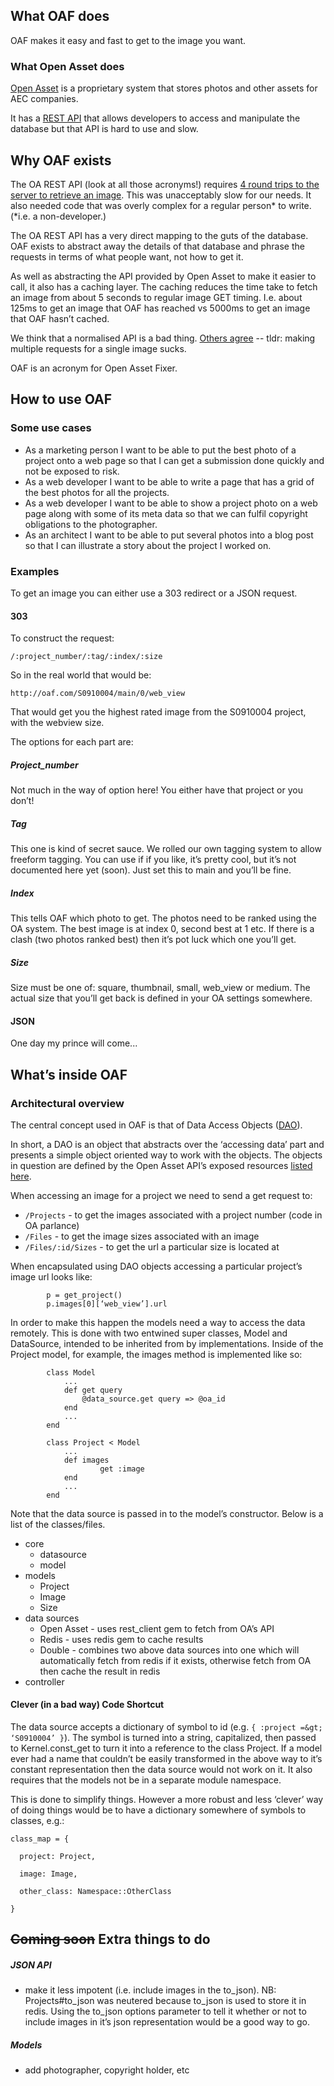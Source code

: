 ## What OAF does

OAF makes it easy and fast to get to the image you want.

### What Open Asset does

[Open Asset](https://www.google.com/url?q=https%3A%2F%2Fopenasset.com%2F&sa=D&sntz=1&usg=AFQjCNHqyVtGTYw2y-dN1XHU_sX8KUEzWQ) is a proprietary system that stores photos and other assets for AEC companies.

It has a [REST API](http://www.google.com/url?q=http%3A%2F%2Fhelp.openasset.com%2F06_Integration%2FREST_API&sa=D&sntz=1&usg=AFQjCNFqWh20XqgvH9emcgP1pogzuucs6g) that allows developers to access and manipulate the database but that API is hard to use and slow.

## Why OAF exists

The OA REST API (look at all those acronyms!) requires [4 round trips to the server to retrieve an image](http://www.google.com/url?q=http%3A%2F%2Fstackoverflow.com%2Fquestions%2F22676924%2Fhow-to-construct-image-url-from-axomic-openasset-rest-api&sa=D&sntz=1&usg=AFQjCNEPUkki68k2sD7HFsu6alaLuNC1Uw). This was unacceptably slow for our needs. It also needed code that was overly complex for a regular person* to write. (*i.e. a non-developer.)

The OA REST API has a very direct mapping to the guts of the database. OAF exists to abstract away the details of that database and phrase the requests in terms of what people want, not how to get it.

As well as abstracting the API provided by Open Asset to make it easier to call, it also has a caching layer. The caching reduces the time take to fetch an image from about 5 seconds to regular image GET timing. I.e. about 125ms to get an image that OAF has reached vs 5000ms to get an image that OAF hasn’t cached. 

We think that a normalised API is a bad thing. [Others agree](http://www.google.com/url?q=http%3A%2F%2Fwww.soatothecloud.com%2F2012%2F11%2Fapi-server-design-making-de.html&sa=D&sntz=1&usg=AFQjCNHQS65cGqxJzDpp6yrcQ13KkZ18Ng) -- tldr: making multiple requests for a single image sucks.

OAF is an acronym for Open Asset Fixer.

## How to use OAF

### Some use cases

- As a marketing person I want to be able to put the best photo of a project onto a web page so that I can get a submission done quickly and not be exposed to risk.
- As a web developer I want to be able to write a page that has a grid of the best photos for all the projects.
- As a web developer I want to be able to show a project photo on a web page along with some of its meta data so that we can fulfil copyright obligations to the photographer.
- As an architect I want to be able to put several photos into a blog post so that I can illustrate a story about the project I worked on.

### Examples

To get an image you can either use a 303 redirect or a JSON request.

#### 303

To construct the request:

`/:project_number/:tag/:index/:size`

So in the real world that would be:

`http://oaf.com/S0910004/main/0/web_view`

That would get you the highest rated image from the S0910004 project, with the webview size.

The options for each part are:

##### Project_number

Not much in the way of option here! You either have that project or you don’t!

##### Tag

This one is kind of secret sauce. We rolled our own tagging system to allow freeform tagging. You can use if if you like, it’s pretty cool, but it’s not documented here yet (soon). Just set this to main and you’ll be fine.

##### Index

This tells OAF which photo to get. The photos need to be ranked using the OA system. The best image is at index 0, second best at 1 etc. If there is a clash (two photos ranked best) then it’s pot luck which one you’ll get.

##### Size

Size must be one of: square, thumbnail, small, web_view or medium. The actual size that you’ll get back is defined in your OA settings somewhere.

#### JSON

One day my prince will come...

## What’s inside OAF

### Architectural overview

The central concept used in OAF is that of Data Access Objects ([DAO](https://en.wikipedia.org/wiki/Data_access_object)).

In short, a DAO is an object that abstracts over the ‘accessing data’ part and presents a simple object oriented way to work with the objects. The objects in question are defined by the Open Asset API’s exposed resources [listed here](http://help.openasset.com/06_Integration/REST_API#Resources).

When accessing an image for a project we need to send a get request to:

- `/Projects` - to get the images associated with a project number (code in OA parlance)
- `/Files` - to get the image sizes associated with an image
- `/Files/:id/Sizes` - to get the url a particular size is located at

When encapsulated using DAO objects accessing a particular project’s image url looks like:

```
        p = get_project()
        p.images[0][‘web_view’].url
```

In order to make this happen the models need a way to access the data remotely. This is done with two entwined super classes, Model and DataSource, intended to be inherited from by implementations. Inside of the Project model, for example, the images method is implemented like so:

```
        class Model
            ...
            def get query
                @data_source.get query => @oa_id
            end
            ...
        end

        class Project < Model
            ...
            def images
                    get :image
            end
            ...
        end
```

Note that the data source is passed in to the model’s constructor. Below is a list of the classes/files.

- core
  + datasource
  + model
- models
  + Project
  + Image
  + Size
- data sources
  + Open Asset - uses rest_client gem to fetch from OA’s API
  + Redis - uses redis gem to cache results
  + Double - combines two above data sources into one which will automatically fetch from redis if it exists, otherwise fetch from OA then cache the result in redis
- controller

#### Clever (in a bad way) Code Shortcut

The data source accepts a dictionary of symbol to id (e.g. `{ :project =&gt; ‘S0910004’ }`). The symbol is turned into a string, capitalized, then passed to Kernel.const_get to turn it into a reference to the class Project. If a model ever had a name that couldn’t be easily transformed in the above way to it’s constant representation then the data source would not work on it. It also requires that the models not be in a separate module namespace.

This is done to simplify things. However a more robust and less ‘clever’ way of doing things would be to have a dictionary somewhere of symbols to classes, e.g.:

```
class_map = {

  project: Project,

  image: Image,

  other_class: Namespace::OtherClass

}
```

## ~~Coming soon~~ Extra things to do

##### JSON API

- make it less impotent (i.e. include images in the to_json). NB: Projects#to_json was neutered because to_json is used to store it in redis. Using the to_json options parameter to tell it whether or not to include images in it’s json representation would be a good way to go.

##### Models

- add photographer, copyright holder, etc
